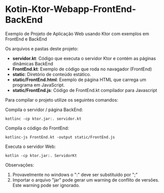 # Kotin-Ktor-Webapp-FrontEnd-BackEnd
Exemplo de Projeto de Aplicação Web usando Ktor com exemplos em FrontEnd e BackEnd

Os arquivos e pastas deste projeto:

* __servidor.kt__: Código que executa o servidor Ktor e contém as páginas dinâmicas BackEnd
* __FrontEnd.kt__: Exemplo de código que roda no navagador (FrontEnd)
* __static__: Diretório de conteúdo estático.
* __static/FrontEnd.html__: Exemplo de página HTML que carrega um programa em JavaScript.
* __static/FrontEnd.js__: Código de FrontEnd.kt compilador para Javascript


Para compilar o projeto utilize os seguintes comandos:

Compila o servidor / página BackEnd:
```
kotlinc -cp ktor.jar:. servidor.kt
```

Compila o código do FrontEnd:
```
kotlinc-js FrontEnd.kt -output static/FrontEnd.js
```

Executa o servidor Web:
```
kotlin -cp ktor.jar:. ServidorKt
```
Observações: 
1) Provavelmente no windows o ":" deve ser substituido por ";"
2) Importar o arquivo "jar" pode gerar um warning de conflito de versões. Este warning pode ser ignorado.

